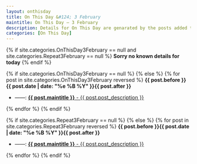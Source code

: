 ```yaml
---
layout: onthisday
title: On This Day &#124; 3 February
maintitle: On This Day — 3 February
description: Details for On This Day are genarated by the posts added to the website so the content is subject to changes/updates over time.
categories: [On This Day]
---
```


{% if site.categories.OnThisDay3February == null and site.categories.Repeat3February == null %}
<strong>Sorry no known details for today</strong>
{% endif %}

{% if site.categories.OnThisDay3February == null %}
{% else %}
{% for post in site.categories.OnThisDay3February reversed %}
<strong>{{ post.before }}{{ post.date | date: "%e %B %Y" }}{{ post.after }}</strong>
<ul>
<li> ——: <a class="{{ post.class }}" href="{{ post.url }}"><strong>{{ post.maintitle }}</strong> - {{ post.post_description }}</a></li>
</ul>
{% endfor %}
{% endif %}

{% if site.categories.Repeat3February == null %}
{% else %}
{% for post in site.categories.Repeat3February reversed %}
<strong>{{ post.before }}{{ post.date | date: "%e %B %Y" }}{{ post.after }}</strong>
<ul>
<li> ——: <a class="{{ post.class }}" href="{{ post.url }}"><strong>{{ post.maintitle }}</strong> - {{ post.post_description }}</a></li>
</ul>
{% endfor %}
{% endif %}
